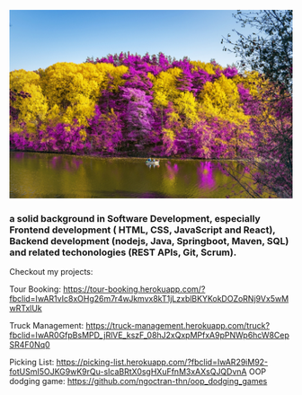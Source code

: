 

![Ngoc is a math function.](https://github.com/ngoctran-thn/ngoctran-thn/blob/9d3218977c553c63509ae854e7f13cfb312be3a2/images/_DSC2425-.jpg)

### a solid background in Software Development, especially Frontend development ( HTML, CSS, JavaScript and React), Backend development (nodejs, Java, Springboot, Maven, SQL) and related techonologies (REST APIs, Git, Scrum).

Checkout my projects: 

Tour Booking: https://tour-booking.herokuapp.com/?fbclid=IwAR1vIc8xOHg26m7r4wJkmvx8kT1jLzxblBKYKokDOZoRNj9Vx5wMwRTxlUk


Truck Management: https://truck-management.herokuapp.com/truck?fbclid=IwAR0GfpBsMPD_jRlVE_kszF_08hJ2xQxpMPfxA9pPNWp6hcW8CepSR4F0Nq0


Picking List: https://picking-list.herokuapp.com/?fbclid=IwAR29iM92-fotUSmI5OJKG9wK9rQu-sIcaBRtX0sgHXuFfnM3xAXsQJQDvnA
OOP dodging game: https://github.com/ngoctran-thn/oop_dodging_games

<!--
**ngoctran-thn/ngoctran-thn** is a ✨ _special_ ✨ repository because its `README.md` (this file) appears on your GitHub profile.

Here are some ideas to get you started:

- 🔭 I’m currently working on ...
- 🌱 I’m currently learning ...
- 👯 I’m looking to collaborate on ...
- 🤔 I’m looking for help with ...
- 💬 Ask me about ...
- 📫 How to reach me: ...
- 😄 Pronouns: ...
- ⚡ Fun fact: ...
-->
